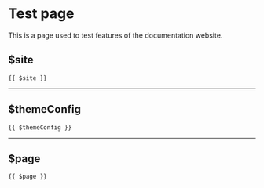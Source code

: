 # Test page

This is a page used to test features of the documentation website.

## $site

```
{{ $site }}
```

***

## $themeConfig

```
{{ $themeConfig }}
```

***

## $page

```
{{ $page }}
```

